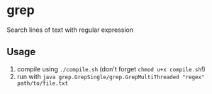 # grep
Search lines of text with regular expression

## Usage
1. compile using `./compile.sh` (don't forget `chmod u+x compile.sh`!)
2. run with `java grep.GrepSingle/grep.GrepMultiThreaded "regex" path/to/file.txt`


